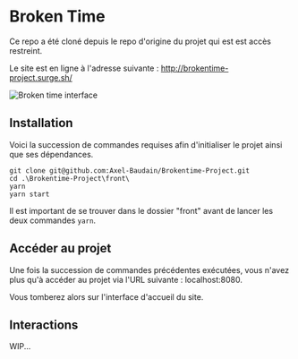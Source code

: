 # Broken Time

Ce repo a été cloné depuis le repo d'origine du projet qui est est accès restreint.

Le site est en ligne à l'adresse suivante : http://brokentime-project.surge.sh/

![Broken time interface](https://media.discordapp.net/attachments/364094342953959424/781450937263849502/unknown.png?width=738&height=677 "Broken time interface")

## Installation

Voici la succession de commandes requises afin d'initialiser le projet ainsi que ses dépendances.

```
git clone git@github.com:Axel-Baudain/Brokentime-Project.git
cd .\Brokentime-Project\front\
yarn
yarn start
```

Il est important de se trouver dans le dossier "front" avant de lancer les deux commandes `yarn`.

## Accéder au projet

Une fois la succession de commandes précédentes exécutées, vous n'avez plus qu'à accéder au projet via l'URL suivante : localhost:8080.

Vous tomberez alors sur l'interface d'accueil du site.

## Interactions

WIP...
